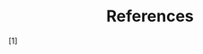 <div align='center'> 
	<h1>References</h1>
</div>

[1]	
<!--stackedit_data:
eyJoaXN0b3J5IjpbLTE2MjY4NTgzNDIsLTE1MTY1MTM5ODksLT
I5MjU3NzM5M119
-->